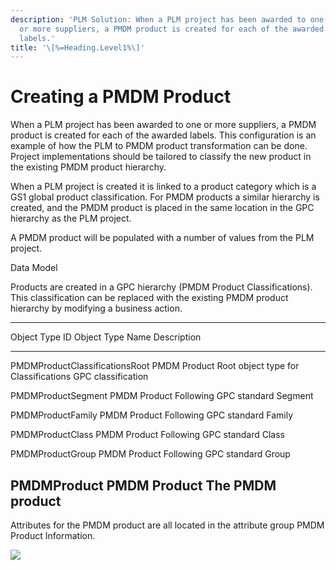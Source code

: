 ```yaml
---
description: 'PLM Solution: When a PLM project has been awarded to one
  or more suppliers, a PMDM product is created for each of the awarded
  labels.'
title: '\[%=Heading.Level1%\]'
---
```


Creating a PMDM Product
=======================

When a PLM project has been awarded to one or more suppliers, a PMDM
product is created for each of the awarded labels. This configuration is
an example of how the PLM to PMDM product transformation can be done.
Project implementations should be tailored to classify the new product
in the existing PMDM product hierarchy.

When a PLM project is created it is linked to a product category which
is a GS1 global product classification. For PMDM products a similar
hierarchy is created, and the PMDM product is placed in the same
location in the GPC hierarchy as the PLM project.

A PMDM product will be populated with a number of values from the PLM
project.

Data Model

Products are created in a GPC hierarchy (PMDM Product Classifications).
This classification can be replaced with the existing PMDM product
hierarchy by modifying a business action.

  --------------------------------------------------------------------------
  Object Type ID                   Object Type Name  Description
  -------------------------------- ----------------- -----------------------
  PMDMProductClassificationsRoot   PMDM Product      Root object type for
                                   Classifications   GPC classification

  PMDMProductSegment               PMDM Product      Following GPC standard
                                   Segment           

  PMDMProductFamily                PMDM Product      Following GPC standard
                                   Family            

  PMDMProductClass                 PMDM Product      Following GPC standard
                                   Class             

  PMDMProductGroup                 PMDM Product      Following GPC standard
                                   Group             

  PMDMProduct                      PMDM Product      The PMDM product
  --------------------------------------------------------------------------

Attributes for the PMDM product are all located in the attribute group
PMDM Product Information.

![](../../../../Resources/Images/Solution%20Enablement/PLM/AttributeGroupsHierarchy.png)
